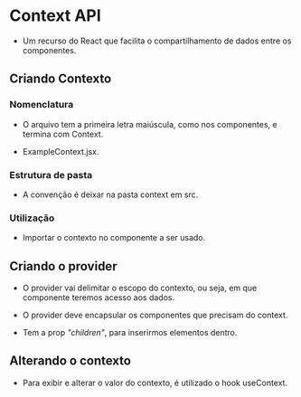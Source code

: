 # Context API

- Um recurso do React que facilita o compartilhamento de dados entre os componentes.

## Criando Contexto

### Nomenclatura

- O arquivo tem a primeira letra maiúscula, como nos componentes, e termina com Context.

- ExampleContext.jsx.

### Estrutura de pasta

- A convenção é deixar na pasta context em src.

### Utilização

- Importar o contexto no componente a ser usado.

## Criando o provider

- O provider vai delimitar o escopo do contexto, ou seja, em que componente teremos acesso aos dados.

- O provider deve encapsular os componentes que precisam do context.

- Tem a prop <em>"children"</em>, para inserirmos elementos dentro.

## Alterando o contexto

- Para exibir e alterar o valor do contexto, é utilizado o hook useContext.
